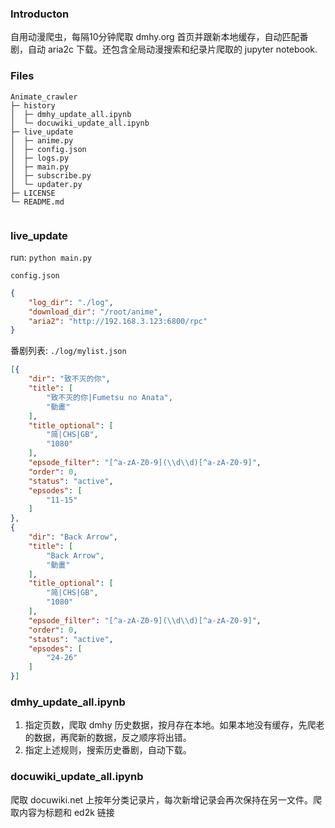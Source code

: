 ### Introducton 

自用动漫爬虫，每隔10分钟爬取 dmhy.org 首页并跟新本地缓存，自动匹配番剧，自动 aria2c 下载。还包含全局动漫搜索和纪录片爬取的 jupyter notebook.

### Files


```
Animate_crawler                  
├─ history                               
│  ├─ dmhy_update_all.ipynb      
│  └─ docuwiki_update_all.ipynb  
├─ live_update                                 
│  ├─ anime.py                   
│  ├─ config.json                
│  ├─ logs.py                    
│  ├─ main.py                    
│  ├─ subscribe.py               
│  └─ updater.py                 
├─ LICENSE                       
└─ README.md                     
                         
```

### live_update

run: `python main.py`

`config.json`

```json 
{
    "log_dir": "./log",
    "download_dir": "/root/anime",
    "aria2": "http://192.168.3.123:6800/rpc"
}
```

番剧列表: `./log/mylist.json`

```json
[{
    "dir": "致不灭的你",
    "title": [
        "致不灭的你|Fumetsu no Anata",
        "動畫"
    ],
    "title_optional": [
        "简|CHS|GB",
        "1080"
    ],
    "epsode_filter": "[^a-zA-Z0-9](\\d\\d)[^a-zA-Z0-9]",
    "order": 0,
    "status": "active",
    "epsodes": [
        "11-15"
    ]
},
{
    "dir": "Back Arrow",
    "title": [
        "Back Arrow",
        "動畫"
    ],
    "title_optional": [
        "简|CHS|GB",
        "1080"
    ],
    "epsode_filter": "[^a-zA-Z0-9](\\d\\d)[^a-zA-Z0-9]",
    "order": 0,
    "status": "active",
    "epsodes": [
        "24-26"
    ]
}]
```

### dmhy_update_all.ipynb 

1. 指定页数，爬取 dmhy 历史数据，按月存在本地。如果本地没有缓存，先爬老的数据，再爬新的数据，反之顺序将出错。
2. 指定上述规则，搜索历史番剧，自动下载。 

### docuwiki_update_all.ipynb 

爬取 docuwiki.net 上按年分类记录片，每次新增记录会再次保持在另一文件。爬取内容为标题和 ed2k 链接




